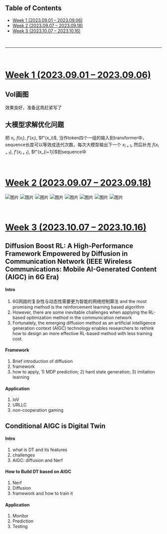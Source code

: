 <p id="table"></p>

## Table of Contents

- <a href="#1"> Week 1 (2023.09.01 – 2023.09.06)
- <a href="#1"> Week 2 (2023.09.07 – 2023.09.18)
- <a href="#1"> Week 3 (2023.10.07 – 2023.10.16)


<br/>

------

<br/>

<p id="1"></p>

# <a href="#table">Week 1 (2023.09.01 – 2023.09.06)</a>

## VoI画图
效果良好，准备这周赶紧写了

## 大模型求解优化问题

把 $x_i$, $f(x_i)$, $f'(x_i)$, $f"(x_i)$, 当作token四个一组的输入到transformer中，sequence长度可以等效成迭代次数，每次大模型输出下一个 $x_{i+1}$, 然后补充 $f(x_{i+1})$, $f'(x_{i+1})$, $f"(x_{i+1})$到sequence中


<br/>

<p id="2"></p>

# <a href="#table">Week 2 (2023.09.07 – 2023.09.18)</a>

![图片](./pic/alpha-trans.png)
![图片](./pic/beta-accuracy.png)
![图片](./pic/beta-trans.png)
![图片](./pic/size-accuracy.png)
![图片](./pic/vision1.png)
![图片](./pic/vision2.png)
![图片](./pic/vision3.png)
![图片](./pic/vision4.png)


<br/>

<p id="3"></p>

# <a href="#table">Week 3 (2023.10.07 – 2023.10.16)</a>

## Diffusion Boost RL: A High-Performance Framework Empowered by Diffusion in Communication Network (IEEE Wireless Communications: Mobile AI-Generated Content (AIGC) in 6G Era)
#### Intro
1. 6G网路的复杂性与动态性需要更为智能的网络控制算法 and the most promising method is the reinforcement learning based algorithm
2. However, there are some inevitable challenges when applying the RL-based optimization method in the communication network
3. Fortunately, the emerging diffusion method as an artificial intelligence generation context (AIGC) technology enables researchers to rethink how to design an more effective RL-based method with less training cost.
#### Framework
1. Brief introduction of diffusion
2. framework
3. how to apply, 1) MDP prediction; 2) hard state generation; 3) imitation learning
#### Application
1. IoV
2. URLLC
3. non-cooperation gaming

## Conditional AIGC is Digital Twin
#### Intro
1. what is DT and its features
2. challenges
3. AIGC: diffusion and Nerf
####  How to Build DT based on AIGC
1. Nerf
2. Diffusion
3. framework and how to train it
#### Application
1. Monitor
2. Prediction
3. Testing
